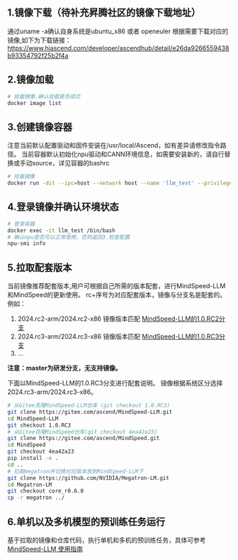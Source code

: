 
## 1.镜像下载（待补充昇腾社区的镜像下载地址）
通过uname -a确认自身系统是ubuntu_x86 或者 openeuler
根据需要下载对应的镜像,如下为下载链接：
https://www.hiascend.com/developer/ascendhub/detail/e26da9266559438b93354792f25b2f4a

## 2.镜像加载
```bash
# 挂载镜像,确认挂载是否成功                          
docker image list
```

## 3.创建镜像容器
注意当前默认配置驱动和固件安装在/usr/local/Ascend，如有差异请修改指令路径。
当前容器默认初始化npu驱动和CANN环境信息，如需要安装新的，请自行替换或手动source，详见容器的bashrc
```bash
# 挂载镜像
docker run -dit --ipc=host --network host --name 'llm_test' --privileged -v /usr/local/Ascend/driver:/usr/local/Ascend/driver  -v /usr/local/Ascend/firmware:/usr/local/Ascend/firmware  -v /usr/local/sbin/:/usr/local/sbin/ -v /home/:/home/ mindspeed-llm:tag
```

## 4.登录镜像并确认环境状态
```bash
# 登录容器
docker exec -it llm_test /bin/bash                           
# 确认npu是否可以正常使用，否则返回3.检查配置
npu-smi info
```

## 5.拉取配套版本
当前镜像推荐配套版本,用户可根据自己所需的版本配套，进行MindSpeed-LLM和MindSpeed的更新使用。
rc+序号为对应配套版本，镜像与分支名是配套的。例如：
1. 2024.rc2-arm/2024.rc2-x86 镜像版本匹配 [MindSpeed-LLM的1.0.RC2分支](https://gitee.com/ascend/MindSpeed-LLM/tree/1.0.RC2/)
2. 2024.rc3-arm/2024.rc3-x86 镜像版本匹配 [MindSpeed-LLM的1.0.RC3分支](https://gitee.com/ascend/MindSpeed-LLM/tree/1.0.RC3/)
3. ...

**注意：master为研发分支，无支持镜像。**

下面以MindSpeed-LLM的1.0.RC3分支进行配套说明。
镜像根据系统区分选择2024.rc3-arm/2024.rc3-x86。
```bash
# 从Gitee克隆MindSpeed-LLM仓库 (git checkout 1.0.RC3)
git clone https://gitee.com/ascend/MindSpeed-LLM.git
cd MindSpeed-LLM
git checkout 1.0.RC3
# 从Gitee克隆MindSpeed仓库(git checkout 4ea42a23)
git clone https://gitee.com/ascend/MindSpeed.git
cd MindSpeed
git checkout 4ea42a23
pip install -e .
cd ..
# 拉取megatron并切换对应版本放到MindSpeed-LLM下
git clone https://github.com/NVIDIA/Megatron-LM.git
cd Megatron-LM
git checkout core_r0.6.0
cp -r megatron ../
```

## 6.单机以及多机模型的预训练任务运行
基于拉取的镜像和仓库代码，执行单机和多机的预训练任务，具体可参考[MindSpeed-LLM 使用指南](../examples/README.md)